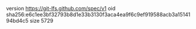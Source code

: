 version https://git-lfs.github.com/spec/v1
oid sha256:e6c1ee3bf32793b8d1e33b3130f3aca4ea9f6c9ef919588acb3a1514194bd4c5
size 5729
